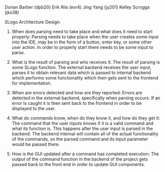 Dorian Barber (dpb20)
Erik Riis (evr4)
Jing Yang (jy201)
Kelley Scroggs (jks38)

SLogo Architecture Design:

1. When does parsing need to take place and what does it need to start properly: Parsing needs to take place when the user creates some input into the IDE, may be in the form of a button, enter key, or some other user action. In order to properly start there needs to be some input to parse. 

2. What is the result of parsing and who receives it: The result of parsing is some SLogo function. The external backend receives the user input, parses it to obtain relevant data which is passed to internal backend which performs some functionality which then gets sent to the frontend for implementation. 

3. When are errors detected and how are they reported: Errors are detected in the external backend, specifically when parsing occurs. If an error is caught it is then sent back to the frontend in order to be displayed to the user. 

4. What do commands know, when do they know it, and how do they get it: The command that the user inputs knows if it is a valid command and what its function is. This happens after the user input is parsed in the backend. The backend internal will contain all of the actual functionality of the commands, so the parsed command and its input parameter would be passed there.

5. How is the GUI updated after a command has completed execution: The output of the command function in the backend of the project gets passed back to the front end in order to update GUI components.
